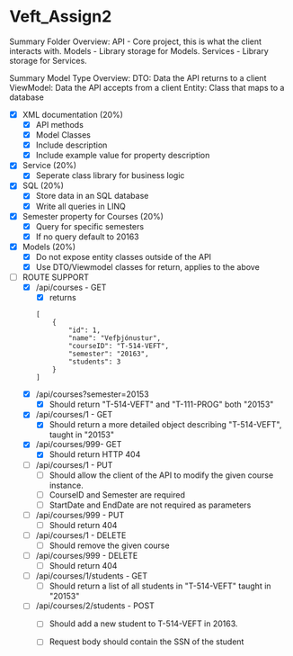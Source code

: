 # Veft_Assign2

Summary Folder Overview:
    API         - Core project, this is what the client interacts with.
    Models      - Library storage for Models.
    Services    - Library storage for Services.

Summary Model Type Overview:
    DTO:        Data the API returns to a client
    ViewModel:  Data the API accepts from a client
    Entity:     Class that maps to a database   

- [x] XML documentation (20%)
    - [x] API methods
    - [x] Model Classes
    - [x] Include description
    - [x] Include example value for property description
- [x] Service (20%)
    - [x] Seperate class library for business logic
- [x] SQL (20%)
    - [x] Store data in an SQL database
    - [x] Write all queries in LINQ
- [x] Semester property for Courses (20%)
    - [x] Query for specific semesters
    - [x] If no query default to 20163
- [x] Models (20%)
    - [x] Do not expose entity classes outside of the API
    - [x] Use DTO/Viewmodel classes for return, applies to the above

- [ ] ROUTE SUPPORT
    - [x] /api/courses - GET
        - [x] returns 
        ```
        [
            {
                "id": 1,
                "name": "Vefþjónustur",
                "courseID": "T-514-VEFT",
                "semester": "20163",
                "students": 3
            }
        ]
        ```
    - [x] /api/courses?semester=20153
        - [x] Should return "T-514-VEFT" and "T-111-PROG" both "20153" 
    - [x] /api/courses/1 - GET
        - [x] Should return a more detailed object describing "T-514-VEFT", taught in "20153"
    - [x] /api/courses/999- GET
        - [x] Should return HTTP 404
    - [ ] /api/courses/1 - PUT
        - [ ] Should allow the client of the API to modify the given course instance.
        - [ ] CourseID and Semester are required
        - [ ] StartDate and EndDate are not required as parameters
    - [ ] /api/courses/999 - PUT
        - [ ] Should return 404
    - [ ] /api/courses/1 - DELETE
        - [ ] Should remove the given course
    - [ ] /api/courses/999 - DELETE
        - [ ] Should return 404
    - [ ] /api/courses/1/students - GET
        - [ ] Should return a list of all students in "T-514-VEFT" taught in "20153"
    - [ ] /api/courses/2/students - POST
        - [ ] Should add a new student to T-514-VEFT in 20163.
        - [ ] Request body should contain the SSN of the student 
     
